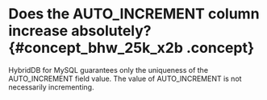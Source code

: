 # Does the AUTO\_INCREMENT column increase absolutely? {#concept_bhw_25k_x2b .concept}

HybridDB for MySQL guarantees only the uniqueness of the AUTO\_INCREMENT field value. The value of AUTO\_INCREMENT is not necessarily incrementing.

